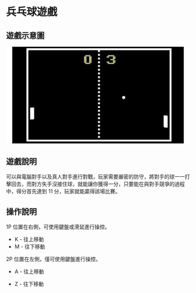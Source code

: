 # 兵乓球遊戲

## 遊戲示意圖

![乒乓球](doc/pong-game.jpg)

## 遊戲說明

可以與電腦對手以及真人對手進行對戰，玩家需要嚴密的防守，將對手的球一一打擊回去，而對方失手沒接住球，就能讓你獲得一分，只要能在與對手競爭的過程中，得分首先達到 11 分，玩家就能贏得該場比賽。

## 操作說明

1P 位置在右側，可使用鍵盤或滑鼠進行操控。
+ K - 往上移動
+ M - 往下移動

2P 位置在左側，僅可使用鍵盤進行操控。
+ A - 往上移動
* Z - 往下移動
